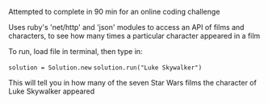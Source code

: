 Attempted to complete in 90 min for an online coding challenge

Uses ruby's 'net/http' and 'json' modules to access an API of films and characters, to see how many times a particular character appeared in a film

To run, load file in terminal, then type in:

```solution = Solution.new```
```solution.run("Luke Skywalker")```

This will tell you in how many of the seven Star Wars films the character of Luke Skywalker appeared
